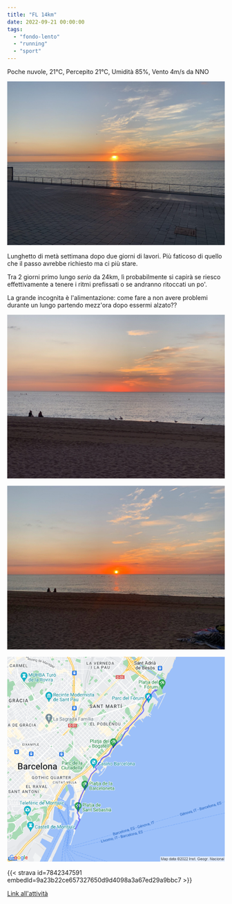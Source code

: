 ```yaml
---
title: "FL 14km"
date: 2022-09-21 00:00:00
tags: 
  - "fondo-lento"
  - "running"
  - "sport"
---
```


Poche nuvole, 21°C, Percepito 21°C, Umidità 85%, Vento 4m/s da NNO

![](images/IMG_0342.jpeg)

Lunghetto di metà settimana dopo due giorni di lavori. Più faticoso di quello che il passo avrebbe richiesto ma ci più stare.

Tra 2 giorni primo lungo _serio_ da 24km, lì probabilmente si capirà se riesco effettivamente a tenere i ritmi prefissati o se andranno ritoccati un po'.

La grande incognita è l'alimentazione: come fare a non avere problemi durante un lungo partendo mezz'ora dopo essermi alzato??

![](images/IMG_0337.jpeg)

![](images/IMG_0340.jpeg)

![](images/20220921-activity-map.png)

{{< strava id=7842347591 embedId=9a23b22ce657327650d9d4098a3a67ed29a9bbc7 >}}

[Link all'attività](https://strava.com/activities/7842347591)
